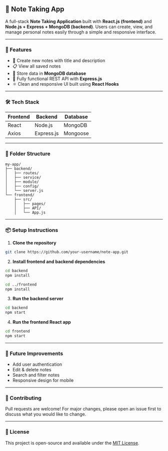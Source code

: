 

## 📘 Note Taking App

A full-stack **Note Taking Application** built with **React.js (frontend)** and **Node.js + Express + MongoDB (backend)**. Users can create, view, and manage personal notes easily through a simple and responsive interface.

---

### 🚀 Features

* 📝 Create new notes with title and description
* 📋 View all saved notes
* 📁 Store data in **MongoDB database**
* 🔄 Fully functional REST API with **Express.js**
* ⚛️ Clean and responsive UI built using **React Hooks**

---

### 🛠️ Tech Stack

| Frontend | Backend    | Database |
| -------- | ---------- | -------- |
| React    | Node.js    | MongoDB  |
| Axios    | Express.js | Mongoose |

---

### 📂 Folder Structure

```
my-app/
├── backend/
│   ├── routes/
│   ├── service/
│   ├── module/
│   ├── config/
│   └── server.js
└── frontend/
    ├── src/
    │   ├── pages/
    │   ├── API/
    │   └── App.js
```

---

### 📦 Setup Instructions

1. **Clone the repository**

```bash
git clone https://github.com/your-username/note-app.git
```

2. **Install frontend and backend dependencies**

```bash
cd backend
npm install

cd ../frontend
npm install
```

3. **Run the backend server**

```bash
cd backend
npm start
```

4. **Run the frontend React app**

```bash
cd frontend
npm start
```

---

### 🧠 Future Improvements

* Add user authentication
* Edit & delete notes
* Search and filter notes
* Responsive design for mobile

---

### 🙌 Contributing

Pull requests are welcome! For major changes, please open an issue first to discuss what you would like to change.

---

### 📄 License

This project is open-source and available under the [MIT License](LICENSE).
